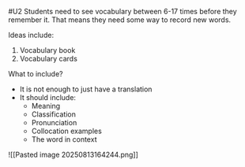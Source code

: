 #U2
Students need to see vocabulary between 6-17 times before they remember it. That means they need some way to record new words.

Ideas include:
1. Vocabulary book
2. Vocabulary cards

What to include?
- It is not enough to just have a translation
- It should include:
	- Meaning
	- Classification
	- Pronunciation
	- Collocation examples
	- The word in context

![[Pasted image 20250813164244.png]]